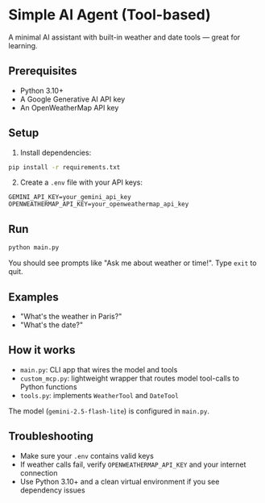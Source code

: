 # Simple AI Agent (Tool-based)

A minimal AI assistant with built-in weather and date tools — great for learning.

## Prerequisites

- Python 3.10+
- A Google Generative AI API key
- An OpenWeatherMap API key

## Setup

1. Install dependencies:
```bash
pip install -r requirements.txt
```

2. Create a `.env` file with your API keys:
```
GEMINI_API_KEY=your_gemini_api_key
OPENWEATHERMAP_API_KEY=your_openweathermap_api_key
```

## Run

```bash
python main.py
```

You should see prompts like "Ask me about weather or time!". Type `exit` to quit.

## Examples

- "What's the weather in Paris?"
- "What's the date?"

## How it works

- `main.py`: CLI app that wires the model and tools
- `custom_mcp.py`: lightweight wrapper that routes model tool-calls to Python functions
- `tools.py`: implements `WeatherTool` and `DateTool`

The model (`gemini-2.5-flash-lite`) is configured in `main.py`.

## Troubleshooting

- Make sure your `.env` contains valid keys
- If weather calls fail, verify `OPENWEATHERMAP_API_KEY` and your internet connection
- Use Python 3.10+ and a clean virtual environment if you see dependency issues
